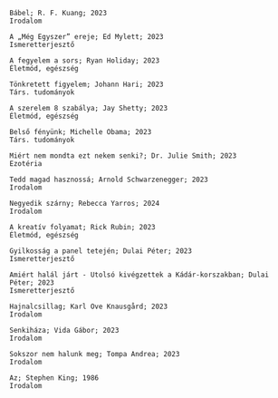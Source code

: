     Bábel; R. F. Kuang; 2023
    Irodalom

    A „Még Egyszer” ereje; Ed Mylett; 2023
    Ismeretterjesztő

    A fegyelem a sors; Ryan Holiday; 2023 
    Életmód, egészség

    Tönkretett figyelem; Johann Hari; 2023
    Társ. tudományok

    A szerelem 8 szabálya; Jay Shetty; 2023
    Életmód, egészség

    Belső fényünk; Michelle Obama; 2023
    Társ. tudományok

    Miért nem mondta ezt nekem senki?; Dr. Julie Smith; 2023
    Ezotéria

    Tedd magad hasznossá; Arnold Schwarzenegger; 2023
    Irodalom

    Negyedik szárny; Rebecca Yarros; 2024
    Irodalom

    A kreatív folyamat; Rick Rubin; 2023
    Életmód, egészség

    Gyilkosság a panel tetején; Dulai Péter; 2023
    Ismeretterjesztő
    
    Amiért halál járt - Utolsó kivégzettek a Kádár-korszakban; Dulai Péter; 2023
    Ismeretterjesztő

    Hajnalcsillag; Karl Ove Knausgård; 2023
    Irodalom

    Senkiháza; Vida Gábor; 2023
    Irodalom

    Sokszor nem halunk meg; Tompa Andrea; 2023
    Irodalom

    Az; Stephen King; 1986
    Irodalom